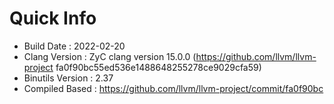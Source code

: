 # Quick Info
* Build Date : 2022-02-20
* Clang Version : ZyC clang version 15.0.0 (https://github.com/llvm/llvm-project fa0f90bc55ed536e1488648255278ce9029cfa59)
* Binutils Version : 2.37
* Compiled Based : https://github.com/llvm/llvm-project/commit/fa0f90bc

